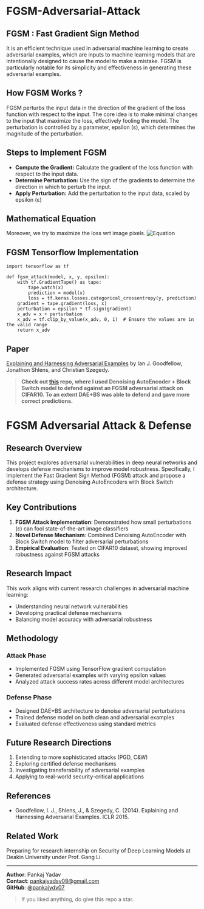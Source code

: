# FGSM-Adversarial-Attack

## FGSM : Fast Gradient Sign Method
It is an efficient technique used in adversarial machine learning to create adversarial examples, which are inputs to machine learning models that are intentionally designed to cause the model to make a mistake. FGSM is particularly notable for its simplicity and effectiveness in generating these adversarial examples.

## How FGSM Works ?
FGSM perturbs the input data in the direction of the gradient of the loss function with respect to the input. The core idea is to make minimal changes to the input that maximize the loss, effectively fooling the model. The perturbation is controlled by a parameter, epsilon (ε), which determines the magnitude of the perturbation.

## Steps to Implement FGSM
* **Compute the Gradient:** Calculate the gradient of the loss function with respect to the input data.
* **Determine Perturbation:** Use the sign of the gradients to determine the direction in which to perturb the input.
* **Apply Perturbation:** Add the perturbation to the input data, scaled by epsilon (ε)

## Mathematical Equation
Moreover, we try to maximize the loss wrt image pixels.
![Equation](https://github.com/pankajydv07/FGSM-Adversarial-Attack/blob/main/FGSM-Equation.png)
## FGSM Tensorflow Implementation
```
import tensorflow as tf

def fgsm_attack(model, x, y, epsilon):
    with tf.GradientTape() as tape:
        tape.watch(x)
        prediction = model(x)
        loss = tf.keras.losses.categorical_crossentropy(y, prediction)
    gradient = tape.gradient(loss, x)
    perturbation = epsilon * tf.sign(gradient)
    x_adv = x + perturbation
    x_adv = tf.clip_by_value(x_adv, 0, 1)  # Ensure the values are in the valid range
    return x_adv
```
## Paper
[Explaining and Harnessing Adversarial Examples](https://github.com/pankajydv07/FGSM-Adversarial-Attack/blob/main/1412.6572v3.pdf) by Ian J. Goodfellow, Jonathon Shlens, and Christian Szegedy.

> **Check out [this](https://github.com/pankajydv07/Adversarial-Attack-Defence) repo, where I used Denoising AutoEncoder + Block Switch model to defend against an FGSM adversarial attack on CIFAR10. To an extent DAE+BS was able to defend and gave more correct predictions.**
> 
# FGSM Adversarial Attack & Defense

## Research Overview

This project explores adversarial vulnerabilities in deep neural networks and 
develops defense mechanisms to improve model robustness. Specifically, I 
implement the Fast Gradient Sign Method (FGSM) attack and propose a defense 
strategy using Denoising AutoEncoders with Block Switch architecture.

## Key Contributions

1. **FGSM Attack Implementation**: Demonstrated how small perturbations (ε) 
   can fool state-of-the-art image classifiers
2. **Novel Defense Mechanism**: Combined Denoising AutoEncoder with Block 
   Switch model to filter adversarial perturbations
3. **Empirical Evaluation**: Tested on CIFAR10 dataset, showing improved 
   robustness against FGSM attacks

## Research Impact

This work aligns with current research challenges in adversarial machine 
learning:
- Understanding neural network vulnerabilities
- Developing practical defense mechanisms
- Balancing model accuracy with adversarial robustness

## Methodology

### Attack Phase
- Implemented FGSM using TensorFlow gradient computation
- Generated adversarial examples with varying epsilon values
- Analyzed attack success rates across different model architectures

### Defense Phase
- Designed DAE+BS architecture to denoise adversarial perturbations
- Trained defense model on both clean and adversarial examples
- Evaluated defense effectiveness using standard metrics

## Future Research Directions

1. Extending to more sophisticated attacks (PGD, C&W)
2. Exploring certified defense mechanisms
3. Investigating transferability of adversarial examples
4. Applying to real-world security-critical applications

## References

- Goodfellow, I. J., Shlens, J., & Szegedy, C. (2014). Explaining and 
  Harnessing Adversarial Examples. ICLR 2015.

## Related Work

Preparing for research internship on Security of Deep Learning Models at 
Deakin University under Prof. Gang Li.

---
**Author**: Pankaj Yadav  
**Contact**: pankajyadsv08@gmail.com  
**GitHub**: [@pankajydv07](https://github.com/pankajydv07)

> If you liked anything, do give this repo a star.
